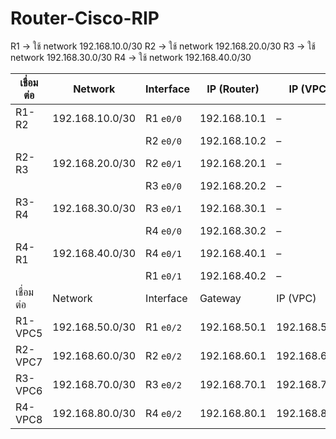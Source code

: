 # Router-Cisco-RIP

R1 → ใช้ network 192.168.10.0/30
R2 → ใช้ network 192.168.20.0/30
R3 → ใช้ network 192.168.30.0/30
R4 → ใช้ network 192.168.40.0/30

| เชื่อมต่อ     | Network       | Interface | IP (Router)  | IP (VPC)     |
| --------- | --------------- | --------- | ------------ | ------------ |
| R1-R2     | 192.168.10.0/30 | R1 `e0/0` | 192.168.10.1 | –            |
|           |                 | R2 `e0/0` | 192.168.10.2 | –            |
| R2-R3     | 192.168.20.0/30 | R2 `e0/1` | 192.168.20.1 | –            |
|           |                 | R3 `e0/0` | 192.168.20.2 | –            |
| R3-R4     | 192.168.30.0/30 | R3 `e0/1` | 192.168.30.1 | –            |
|           |                 | R4 `e0/0` | 192.168.30.2 | –            |
| R4-R1     | 192.168.40.0/30 | R4 `e0/1` | 192.168.40.1 | –            |
|           |                 | R1 `e0/1` | 192.168.40.2 | –            |
|   เชื่อมต่อ  |     Network     | Interface |    Gateway   | IP (VPC)     |
| R1-VPC5   | 192.168.50.0/30 | R1 `e0/2` | 192.168.50.1 | 192.168.50.2 |
| R2-VPC7   | 192.168.60.0/30 | R2 `e0/2` | 192.168.60.1 | 192.168.60.2 |
| R3-VPC6   | 192.168.70.0/30 | R3 `e0/2` | 192.168.70.1 | 192.168.70.2 |
| R4-VPC8   | 192.168.80.0/30 | R4 `e0/2` | 192.168.80.1 | 192.168.80.2 |
